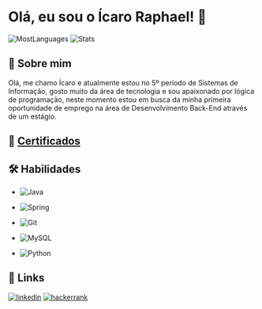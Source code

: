 
# Olá, eu sou o Ícaro Raphael! 👋

![MostLanguages](https://github-readme-stats.vercel.app/api/top-langs/?username=IcaroRaphael&theme=blue-green)
![Stats](https://github-readme-stats.vercel.app/api?username=IcaroRaphael&theme=blue-green)

## 🚀 Sobre mim
Olá, me chamo Ícaro e atualmente estou no 5º período de Sistemas de Informação, gosto muito da área de tecnologia e sou apaixonado por lógica de programação, neste momento estou em busca da minha primeira oportunidade de emprego na área de Desenvolvimento Back-End através de um estágio.
## 📜 [Certificados](https://github.com/IcaroRaphael/Certificados)
## 🛠 Habilidades

* ![Java](https://img.shields.io/badge/Java-ED8B00?style=for-the-badge&logo=openjdk&logoColor=white)

* ![Spring](https://img.shields.io/badge/Spring-6DB33F?style=for-the-badge&logo=spring&logoColor=white)

* ![Git](https://img.shields.io/badge/GIT-E44C30?style=for-the-badge&logo=git&logoColor=white)

* ![MySQL](https://img.shields.io/badge/MySQL-00000F?style=for-the-badge&logo=mysql&logoColor=white)

* ![Python](https://img.shields.io/badge/Python-14354C?style=for-the-badge&logo=python&logoColor=white)



## 🔗 Links

[![linkedin](https://img.shields.io/badge/linkedin-0A66C2?style=for-the-badge&logo=linkedin&logoColor=white)](https://www.linkedin.com/in/icaro-raphael/)
[![hackerrank](https://img.shields.io/badge/-Hackerrank-2EC866?style=for-the-badge&logo=HackerRank&logoColor=white)](https://www.hackerrank.com/icaro2551)


